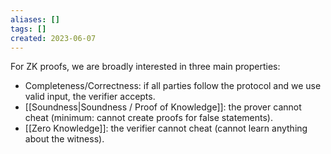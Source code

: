 ```yaml
---
aliases: []
tags: []
created: 2023-06-07
---
```


For ZK proofs, we are broadly interested in three main properties: 
- Completeness/Correctness: if all parties follow the protocol and we use valid input, the verifier accepts.
- [[Soundness|Soundness / Proof of Knowledge]]: the prover cannot cheat (minimum: cannot create proofs for false statements).
- [[Zero Knowledge]]: the verifier cannot cheat (cannot learn anything about the witness).